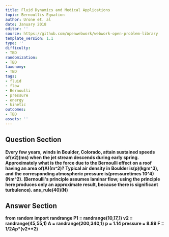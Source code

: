 ```yaml
---
title: Fluid Dynamics and Medical Applications
topic: Bernoullis Equation
author: Urone et. al
date: January 2018
editor: ''
source: https://github.com/openwebwork/webwork-open-problem-library
template_version: 1.1
type: ''
difficulty:
- TBD
randomization:
- TBD
taxonomy:
- TBD
tags:
- fluid
- flow
- Bernoulli
- pressure
- energy
- kinetic
outcomes:
- TBD
assets: ''
---
```


## Question Section 

<b>
Every few years, winds in Boulder, Colorado, attain sustained speeds of(v2)(ms) when the jet stream descends during early spring. Approximately what is the force due to the Bernoulli effect on a roof having an area of(A)(m^2)? Typical air density in Boulder is(p)(kgm^3), and the corresponding atmospheric pressure is(pressuretimes 10^4)(Nm^2). (Bernoulli's principle assumes laminar flow; using the principle here produces only an approximate result, because there is significant turbulence).
ans_rule(40)(N)



## Answer Section

from random import randrange
P1 = randrange(10,17,1)
v2 = randrange(45,55,1)
A = randrange(200,340,1)
p = 1.14
pressure = 8.89
F = 1/2*A*p*(v2**2)